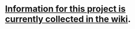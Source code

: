 # [Information for this project is currently collected in the wiki](https://github.com/w3c/wai-components-gallery/wiki/).
